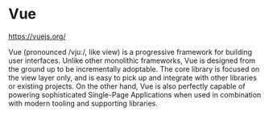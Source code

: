 # Vue

https://vuejs.org/

Vue (pronounced /vjuː/, like view) is a progressive framework for building user interfaces. Unlike other monolithic
frameworks, Vue is designed from the ground up to be incrementally adoptable. The core library is focused on the view
layer only, and is easy to pick up and integrate with other libraries or existing projects. On the other hand, Vue is
also perfectly capable of powering sophisticated Single-Page Applications when used in combination with modern tooling
and supporting libraries.
